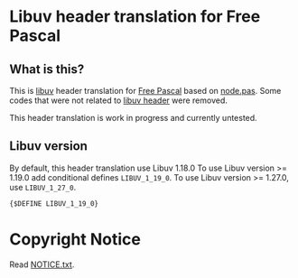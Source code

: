 # Libuv header translation for Free Pascal

## What is this?

This is [libuv](https://libuv.org) header translation for [Free Pascal](https://www.freepascal.org) based on
[node.pas](https://github.com/vovach777/node.pas). Some codes that were not related to
[libuv header](https://github.com/libuv/libuv/blob/v1.x/include/uv.h) were removed.

This header translation is work in progress and currently untested.

## Libuv version
By default, this header translation use Libuv 1.18.0
To use Libuv version >= 1.19.0 add conditional defines `LIBUV_1_19_0`.
To use Libuv version >= 1.27.0, use `LIBUV_1_27_0`.

```
{$DEFINE LIBUV_1_19_0}
```

# Copyright Notice

Read [NOTICE.txt](NOTICE.txt).

